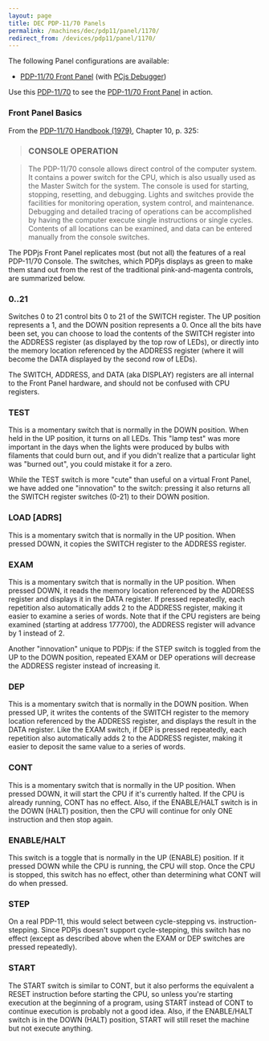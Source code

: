 ```yaml
---
layout: page
title: DEC PDP-11/70 Panels
permalink: /machines/dec/pdp11/panel/1170/
redirect_from: /devices/pdp11/panel/1170/
---
```


The following Panel configurations are available:

  - [PDP-11/70 Front Panel](front.xml) (with [PCjs Debugger](debugger/front.xml))

Use this [PDP-11/70](/machines/dec/pdp11/1170/panel/debugger/) to see the [PDP-11/70 Front Panel](debugger/front.xml) in action.

### Front Panel Basics

From the [PDP-11/70 Handbook (1979)](https://1drv.ms/b/s!ArcO_mFRe1Z9gp5Qp06CeNiHG8RfCQ?e=PgxRXF), Chapter 10, p. 325:

> ### CONSOLE OPERATION

> The PDP-11/70 console allows direct control of the computer system. It contains a power switch for the CPU,
which is also usually used as the Master Switch for the system. The console is used for starting, stopping, resetting,
and debugging. Lights and switches provide the facilities for monitoring operation, system control, and maintenance.
Debugging and detailed tracing of operations can be accomplished by having the computer execute single instructions or
single cycles. Contents of all locations can be examined, and data can be entered manually from the console switches.

The PDPjs Front Panel replicates most (but not all) the features of a real PDP-11/70 Console.  The switches, which
PDPjs displays as green to make them stand out from the rest of the traditional pink-and-magenta controls, are summarized
below.

### 0..21

Switches 0 to 21 control bits 0 to 21 of the SWITCH register.  The UP position represents a 1, and the DOWN position
represents a 0.   Once all the bits have been set, you can choose to load the contents of the SWITCH register into the
ADDRESS register (as displayed by the top row of LEDs), or directly into the memory location referenced by the ADDRESS
register (where it will become the DATA displayed by the second row of LEDs).

The SWITCH, ADDRESS, and DATA (aka DISPLAY) registers are all internal to the Front Panel hardware, and should not be
confused with CPU registers.

### TEST

This is a momentary switch that is normally in the DOWN position.  When held in the UP position, it turns on all LEDs.
This "lamp test" was more important in the days when the lights were produced by bulbs with filaments that could burn out,
and if you didn't realize that a particular light was "burned out", you could mistake it for a zero.

While the TEST switch is more "cute" than useful on a virtual Front Panel, we have added one "innovation" to the switch:
pressing it also returns all the SWITCH register switches (0-21) to their DOWN position.

### LOAD [ADRS]

This is a momentary switch that is normally in the UP position.  When pressed DOWN, it copies the SWITCH register to the
ADDRESS register.

### EXAM

This is a momentary switch that is normally in the UP position.  When pressed DOWN, it reads the memory location referenced
by the ADDRESS register and displays it in the DATA register.  If pressed repeatedly, each repetition also automatically
adds 2 to the ADDRESS register, making it easier to examine a series of words.  Note that if the CPU registers are being
examined (starting at address 177700), the ADDRESS register will advance by 1 instead of 2.

Another "innovation" unique to PDPjs: if the STEP switch is toggled from the UP to the DOWN position, repeated EXAM or DEP
operations will decrease the ADDRESS register instead of increasing it.

### DEP

This is a momentary switch that is normally in the DOWN position.  When pressed UP, it writes the contents of the SWITCH
register to the memory location referenced by the ADDRESS register, and displays the result in the DATA register.  Like the
EXAM switch, if DEP is pressed repeatedly, each repetition also automatically adds 2 to the ADDRESS register, making it easier
to deposit the same value to a series of words.

### CONT

This is a momentary switch that is normally in the UP position.  When pressed DOWN, it will start the CPU if it's currently
halted.  If the CPU is already running, CONT has no effect.  Also, if the ENABLE/HALT switch is in the DOWN (HALT) position,
then the CPU will continue for only ONE instruction and then stop again.

### ENABLE/HALT

This switch is a toggle that is normally in the UP (ENABLE) position.  If it pressed DOWN while the CPU is running, the CPU will
stop.  Once the CPU is stopped, this switch has no effect, other than determining what CONT will do when pressed.

### STEP

On a real PDP-11, this would select between cycle-stepping vs. instruction-stepping.  Since PDPjs doesn't support cycle-stepping,
this switch has no effect (except as described above when the EXAM or DEP switches are pressed repeatedly).

### START

The START switch is similar to CONT, but it also performs the equivalent a RESET instruction before starting the CPU, so
unless you're starting execution at the beginning of a program, using START instead of CONT to continue execution is probably
not a good idea.  Also, if the ENABLE/HALT switch is in the DOWN (HALT) position, START will still reset the machine but not
execute anything.
